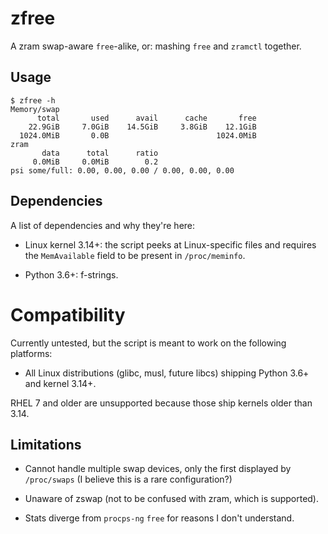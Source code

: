 # zfree

A zram swap-aware `free`-alike, or: mashing `free` and `zramctl` together.

## Usage

```console
$ zfree -h
Memory/swap
      total       used      avail      cache       free
    22.9GiB     7.0GiB    14.5GiB     3.8GiB    12.1GiB
  1024.0MiB       0.0B                        1024.0MiB
zram
       data      total      ratio
     0.0MiB     0.0MiB        0.2
psi some/full: 0.00, 0.00, 0.00 / 0.00, 0.00, 0.00
```

## Dependencies

A list of dependencies and why they're here:

* Linux kernel 3.14+: the script peeks at Linux-specific files and
  requires the `MemAvailable` field to be present in `/proc/meminfo`.

* Python 3.6+: f-strings.

# Compatibility

Currently untested, but the script
is meant to work on the following platforms:

* All Linux distributions (glibc, musl, future libcs)
  shipping Python 3.6+ and kernel 3.14+.

RHEL 7 and older are unsupported because those ship kernels older than 3.14.

## Limitations

* Cannot handle multiple swap devices, only the first displayed
  by `/proc/swaps` (I believe this is a rare configuration?)

* Unaware of zswap (not to be confused with zram, which is supported).

* Stats diverge from `procps-ng` `free` for reasons I don't understand.
